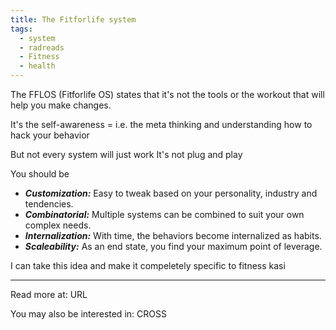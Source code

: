 ```yaml
---
title: The Fitforlife system
tags:
  - system
  - radreads
  - Fitness
  - health
---
```


The FFLOS (Fitforlife OS) states that it's not the tools or the workout that will help you make changes.

It's the self-awareness = i.e. the meta thinking
and understanding how to hack your behavior

But not every system will just work
It's not plug and play

You should be 

-   **_Customization:_** Easy to tweak based on your personality, industry and tendencies.
-   **_Combinatorial:_** Multiple systems can be combined to suit your own complex needs.
-   **_Internalization:_** With time, the behaviors become internalized as habits.
-   **_Scaleability:_** As an end state, you find your maximum point of leverage.

I can take this idea and make it compeletely specific to fitness kasi

----

Read more at: URL

You may also be interested in: CROSS